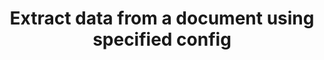 ---
title: Extract data from a document using specified config
excerpt: >-
  This endpoint's behavior identical to the [Extract data from a
  document](ref:extract-data-from-a-document) endpoint's behavior, except that
  Sensible uses the specified config to extract data from the document instead
  of automatically choosing the best-scoring extraction in the document type.
api:
  file: extraction.json
  operationId: extract-data-from-a-document-with-config
deprecated: false
hidden: false
metadata:
  title: ''
  description: ''
  robots: index
next:
  description: ''
---